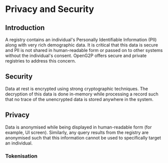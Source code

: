 # Privacy and Security

## Introduction

A registry contains an individual's Personally Identifiable Information (PII) along with very rich demographic data. It is critical that this data is secure and PII is not shared in human-readable form or passed on to other systems without the individual's consent. OpenG2P offers secure and private registries to address this concern.

## Security

Data at rest is encrypted using strong cryptographic techniques. The decryption of this data is done in-memory while processing a record such that no trace of the unencrypted data is stored anywhere in the system.

## Privacy

Data is anonymised while being displayed in human-readable form (for example, UI screen). Similarly, any query results from the registry are anonymised such that this information cannot be used to specifically target an individual.

### Tokenisation

